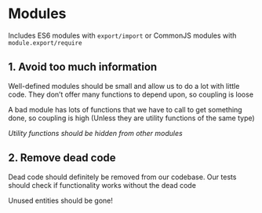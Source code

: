 # Modules

Includes ES6 modules with `export/import` or CommonJS modules with `module.export/require`

## 1. Avoid too much information

Well-defined modules should be small and allow us to do a lot with little code. They don’t offer many functions to depend upon, so coupling is loose

A bad module has lots of functions that we have to call to get something done, so coupling is high (Unless they are utility functions of the same type)

_Utility functions should be hidden from other modules_

## 2. Remove dead code

Dead code should definitely be removed from our codebase. Our tests should check if functionality works without the dead code

Unused entities should be gone!





